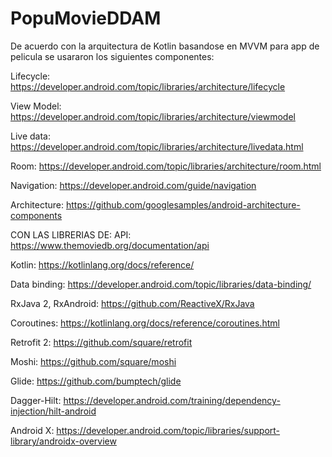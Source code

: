# PopuMovieDDAM
De acuerdo con la arquitectura de Kotlin basandose en MVVM para app de pelicula se usararon los siguientes componentes:

Lifecycle: https://developer.android.com/topic/libraries/architecture/lifecycle

View Model: https://developer.android.com/topic/libraries/architecture/viewmodel

Live data: https://developer.android.com/topic/libraries/architecture/livedata.html

Room: https://developer.android.com/topic/libraries/architecture/room.html

Navigation: https://developer.android.com/guide/navigation

Architecture: https://github.com/googlesamples/android-architecture-components

CON LAS LIBRERIAS DE:
API: https://www.themoviedb.org/documentation/api

Kotlin: https://kotlinlang.org/docs/reference/

Data binding: https://developer.android.com/topic/libraries/data-binding/

RxJava 2, RxAndroid: https://github.com/ReactiveX/RxJava

Coroutines: https://kotlinlang.org/docs/reference/coroutines.html

Retrofit 2: https://github.com/square/retrofit

Moshi: https://github.com/square/moshi

Glide: https://github.com/bumptech/glide

Dagger-Hilt: https://developer.android.com/training/dependency-injection/hilt-android

Android X: https://developer.android.com/topic/libraries/support-library/androidx-overview
